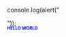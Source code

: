 console.log(alert("<div style='position: absolute; left:" + top +"px; top:" + left + "px;'> <h1 style='font-size:10px; color:blue;'> HELLO WORLD </h1></div>"));